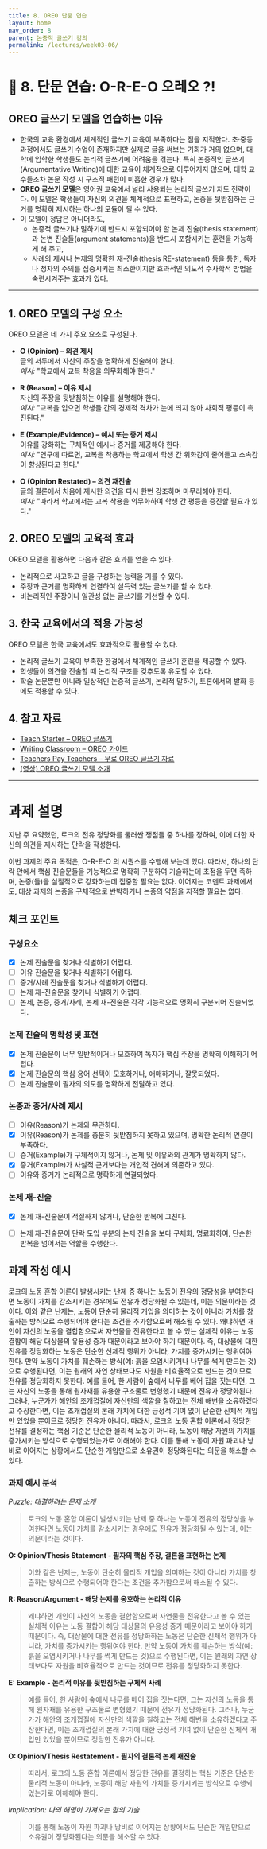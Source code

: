 ```yaml
---
title: 8. OREO 단문 연습
layout: home
nav_order: 8
parent: 논증적 글쓰기 강의
permalink: /lectures/week03-06/
---
```


# 📝 8. 단문 연습: O-R-E-O 오레오 ?!

## **OREO 글쓰기 모델을 연습하는 이유**

- 한국의 교육 환경에서 체계적인 글쓰기 교육이 부족하다는 점을 지적한다. 초·중등 과정에서도 글쓰기 수업이 존재하지만 실제로 글을 써보는 기회가 거의 없으며, 대학에 입학한 학생들도 논리적 글쓰기에 어려움을 겪는다. 특히 논증적인 글쓰기(Argumentative Writing)에 대한 교육이 체계적으로 이루어지지 않으며, 대학 교수들조차 논문 작성 시 구조적 패턴이 미흡한 경우가 많다.
- **OREO 글쓰기 모델**은 영어권 교육에서 널리 사용되는 논리적 글쓰기 지도 전략이다. 이 모델은 학생들이 자신의 의견을 체계적으로 표현하고, 논증을 뒷받침하는 근거를 명확히 제시하는 하나의 모듈이 될 수 있다. 
- 이 모델이 정답은 아니더라도, 
  - 논증적 글쓰기나 말하기에 반드시 포함되어야 할 논제 진술(thesis statement)과 논변 진술들(argument statements)을 반드시 포함시키는 훈련을 가능하게 해 주고,
  - 사례의 제시나 논제의 명확한 재-진술(thesis RE-statement) 등을 통한, 독자나 청자의 주의를 집중시키는 최소한이지만 효과적인 의도적 수사학적 방법을 숙련시켜주는 효과가 있다.  

---

## 1. OREO 모델의 구성 요소

OREO 모델은 네 가지 주요 요소로 구성된다.

- **O (Opinion) – 의견 제시**  
  글의 서두에서 자신의 주장을 명확하게 진술해야 한다.  
  _예시:_ "학교에서 교복 착용을 의무화해야 한다."

- **R (Reason) – 이유 제시**  
  자신의 주장을 뒷받침하는 이유를 설명해야 한다.  
  _예시:_ "교복을 입으면 학생들 간의 경제적 격차가 눈에 띄지 않아 사회적 평등이 촉진된다."

- **E (Example/Evidence) – 예시 또는 증거 제시**  
  이유를 강화하는 구체적인 예시나 증거를 제공해야 한다.  
  _예시:_ "연구에 따르면, 교복을 착용하는 학교에서 학생 간 위화감이 줄어들고 소속감이 향상된다고 한다."

- **O (Opinion Restated) – 의견 재진술**  
  글의 결론에서 처음에 제시한 의견을 다시 한번 강조하며 마무리해야 한다.  
  _예시:_ "따라서 학교에서는 교복 착용을 의무화하여 학생 간 평등을 증진할 필요가 있다."

## 2. OREO 모델의 교육적 효과

OREO 모델을 활용하면 다음과 같은 효과를 얻을 수 있다.

- 논리적으로 사고하고 글을 구성하는 능력을 기를 수 있다.
- 주장과 근거를 명확하게 연결하여 설득력 있는 글쓰기를 할 수 있다.
- 비논리적인 주장이나 일관성 없는 글쓰기를 개선할 수 있다.

## 3. 한국 교육에서의 적용 가능성

OREO 모델은 한국 교육에서도 효과적으로 활용할 수 있다.

- 논리적 글쓰기 교육이 부족한 환경에서 체계적인 글쓰기 훈련을 제공할 수 있다.
- 학생들이 의견을 진술할 때 논리적 구조를 갖추도록 유도할 수 있다.
- 학술 논문뿐만 아니라 일상적인 논증적 글쓰기, 논리적 말하기, 토론에서의 발화 등에도 적용할 수 있다.

## 4. 참고 자료
 
- [Teach Starter – OREO 글쓰기](https://www.teachstarter.com/us/teaching-resource/oreo-opinion-writing-poster/)  
- [Writing Classroom – OREO 가이드](https://www.writingclassroom.org/wp-content/uploads/2019/08/HowToUseOREOConceptMap.docx.pdf)
- [Teachers Pay Teachers – 무료 OREO 글쓰기 자료](https://www.teacherspayteachers.com/browse?search=free+oreo+writing)
- [(영상) OREO 글쓰기 모델 소개](https://www.youtube.com/watch?v=TbeMiuK1CJg)

---

# 과제 설명

지난 주 요약했던, 로크의 전유 정당화를 둘러싼 쟁점들 중 하나를 정하여, 이에 대한 자신의 의견을 제시하는 단락을 작성한다.

이번 과제의 주요 목적은, O-R-E-O 의 시퀀스를 수행해 보는데 있다. 따라서, 하나의 단락 안에서 핵심 진술문들을 기능적으로 명확히 구분하여 기술하는데 초점을 두면 족하며, 논증(들)을 실질적으로 강화하는데 집중할 필요는 없다. 이어지는 코멘트 과제에서도, 대상 과제의 논증을 구체적으로 반박하거나 논증의 약점을 지적할 필요는 없다. 

## 체크 포인트

### **구성요소**
- [x] 논제 진술문을 찾거나 식별하기 어렵다.
- [ ] 이유 진술문을 찾거나 식별하기 어렵다.
- [ ] 증거/사례 진술문을 찾거나 식별하기 어렵다.
- [ ] 논제 재-진술문을 찾거나 식별하기 어렵다.
- [ ] 논제, 논증, 증거/사례, 논제 재-진술문 각각 기능적으로 명확히 구분되어 진술되었다.

### **논제 진술의 명확성 및 표현**  
- [x] 논제 진술문이 너무 일반적이거나 모호하여 독자가 핵심 주장을 명확히 이해하기 어렵다.  
- [x] 논제 진술문의 핵심 용어 선택이 모호하거나, 애매하거나, 잘못되었다.  
- [ ] 논제 진술문이 필자의 의도를 명확하게 전달하고 있다.  

### **논증과 증거/사례 제시**  
- [ ] 이유(Reason)가 논제와 무관하다.
- [x] 이유(Reason)가 논제를 충분히 뒷받침하지 못하고 있으며, 명확한 논리적 연결이 부족하다.  
- [ ] 증거(Example)가 구체적이지 않거나, 논제 및 이유와의 관계가 명확하지 않다. 
- [x] 증거(Example)가 사실적 근거보다는 개인적 견해에 의존하고 있다.  
- [ ] 이유와 증거가 논리적으로 명확하게 연결되었다.  

### **논제 재-진술**  
- [x] 논제 재-진술문이 적절하지 않거나, 단순한 반복에 그친다.   
- [ ] 논제 재-진술문이 단락 도입 부분의 논제 진술을 보다 구체화, 명료화하여, 단순한 반복을 넘어서는 역할을 수행한다.  


## 과제 작성 예시

로크의 노동 혼합 이론이 발생시키는 난제 중 하나는 노동이 전유의 정당성을 부여한다면 노동이 가치를 감소시키는 경우에도 전유가 정당화될 수 있는데, 이는 의문이라는 것이다. 이와 같은 난제는, 노동이 단순히 물리적 개입을 의미하는 것이 아니라 가치를 창출하는 방식으로 수행되어야 한다는 조건을 추가함으로써 해소될 수 있다. 왜냐하면 개인이 자신의 노동을 결합함으로써 자연물을 전유한다고 볼 수 있는 실체적 이유는 노동 결합이 해당 대상물의 유용성 증가 때문이라고 보아야 하기 때문이다. 즉, 대상물에 대한 전유를 정당화하는 노동은 단순한 신체적 행위가 아니라, 가치를 증가시키는 행위여야 한다. 만약 노동이 가치를 훼손하는 방식(예: 흙을 오염시키거나 나무를 썩게 만드는 것)으로 수행된다면, 이는 원래의 자연 상태보다도 자원을 비효율적으로 만드는 것이므로 전유를 정당화하지 못한다. 예를 들어, 한 사람이 숲에서 나무를 베어 집을 짓는다면, 그는 자신의 노동을 통해 원자재를 유용한 구조물로 변형했기 때문에 전유가 정당화된다. 그러나, 누군가가 해안의 조개껍질에 자신만의 색깔을 칠하고는 전체 해변을 소유하겠다고 주장한다면, 이는 조개껍질의 본래 가치에 대한 긍정적 기여 없이 단순한 신체적 개입만 있었을 뿐이므로 정당한 전유가 아니다. 따라서, 로크의 노동 혼합 이론에서 정당한 전유를 결정하는 핵심 기준은 단순한 물리적 노동이 아니라, 노동이 해당 자원의 가치를 증가시키는 방식으로 수행되었는가로 이해해야 한다. 이를 통해 노동이 자원 파괴나 낭비로 이어지는 상황에서도 단순한 개입만으로 소유권이 정당화된다는 의문을 해소할 수 있다. 

### 과제 예시 분석

*Puzzle: 대결하려는 문제 소개*  

> 로크의 노동 혼합 이론이 발생시키는 난제 중 하나는 노동이 전유의 정당성을 부여한다면 노동이 가치를 감소시키는 경우에도 전유가 정당화될 수 있는데, 이는 의문이라는 것이다.  

**O: Opinion/Thesis Statement - 필자의 핵심 주장, 결론을 표현하는 논제**  

> 이와 같은 난제는, 노동이 단순히 물리적 개입을 의미하는 것이 아니라 가치를 창출하는 방식으로 수행되어야 한다는 조건을 추가함으로써 해소될 수 있다.  

**R: Reason/Argument - 해당 논제를 옹호하는 논리적 이유**  

> 왜냐하면 개인이 자신의 노동을 결합함으로써 자연물을 전유한다고 볼 수 있는 실체적 이유는 노동 결합이 해당 대상물의 유용성 증가 때문이라고 보아야 하기 때문이다. 즉, 대상물에 대한 전유를 정당화하는 노동은 단순한 신체적 행위가 아니라, 가치를 증가시키는 행위여야 한다. 만약 노동이 가치를 훼손하는 방식(예: 흙을 오염시키거나 나무를 썩게 만드는 것)으로 수행된다면, 이는 원래의 자연 상태보다도 자원을 비효율적으로 만드는 것이므로 전유를 정당화하지 못한다.  

**E: Example - 논리적 이유를 뒷받침하는 구체적 사례**  

> 예를 들어, 한 사람이 숲에서 나무를 베어 집을 짓는다면, 그는 자신의 노동을 통해 원자재를 유용한 구조물로 변형했기 때문에 전유가 정당화된다. 그러나, 누군가가 해안의 조개껍질에 자신만의 색깔을 칠하고는 전체 해변을 소유하겠다고 주장한다면, 이는 조개껍질의 본래 가치에 대한 긍정적 기여 없이 단순한 신체적 개입만 있었을 뿐이므로 정당한 전유가 아니다.   

**O: Opinion/Thesis Restatement - 필자의 결론적 논제 재진술**  

> 따라서, 로크의 노동 혼합 이론에서 정당한 전유를 결정하는 핵심 기준은 단순한 물리적 노동이 아니라, 노동이 해당 자원의 가치를 증가시키는 방식으로 수행되었는가로 이해해야 한다. 
 
*Implication: 나의 해명이 가져오는 함의 기술*  

> 이를 통해 노동이 자원 파괴나 낭비로 이어지는 상황에서도 단순한 개입만으로 소유권이 정당화된다는 의문을 해소할 수 있다.  

